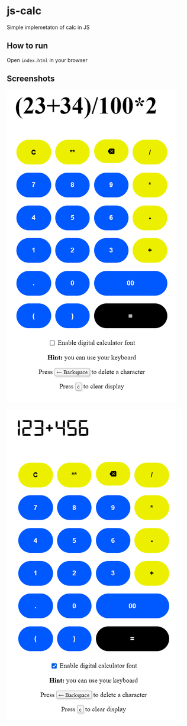 # js-calc 

Simple implemetaton of calc in JS

## How to run

Open `index.html` in your browser

## Screenshots

![scr2](https://github.com/bernd32/simple-js-scripts/blob/main/js-calc/screenshots/scr2.png?raw=true)

![scr1](https://github.com/bernd32/simple-js-scripts/blob/main/js-calc/screenshots/scr1.png?raw=true)

